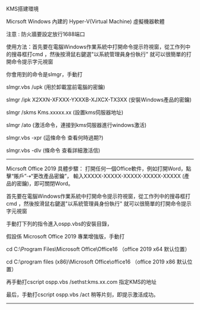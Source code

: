 KMS搭建環境

Micrsoft Windows 內建的 Hyper-V(Virtual Machine) 虛擬機器軟體

   
注意 : 防火牆要設定放行1688端口


使用方法：首先要在電腦Windows作業系統中打開命令提示符視窗，從工作列中的搜尋框打cmd ，然後按滑鼠右鍵選"以系統管理員身份執行" 就可以很簡單的打開命令提示字元視窗


你會用到的命令是slmgr，手動打

slmgr.vbs /upk (用於卸載當前電腦的密鑰)

slmgr /ipk X2XXN-XFXXX-YXXXB-XJXCX-TX3XX (安裝Windows產品的密鑰)

slmgr /skms Kms.xxxxx.xx (設置kms伺服器地址)

slmgr /ato (激活命令，連接到kms伺服器進行windows激活)

slmgr.vbs -xpr  (這條命令 查看何時過期?)

slmgr.vbs -dlv  (條命令 查看詳細激活信)

------------------------------------------------------------------------------------------------------------------------------------------

Micrsoft Office 2019 具體步驟：
打開任何一個Office軟件，例如打開Word，點擊“賬戶”⇢“更改產品密鑰”， 輸入XXXXX-XXXXX-XXXXX-XXXXX-XXXXX (產品的密鑰)，即可關閉Word。

首先要在電腦Windows作業系統中打開命令提示符視窗，從工作列中的搜尋框打cmd ，然後按滑鼠右鍵選"以系統管理員身份執行" 就可以很簡單的打開命令提示字元視窗

手動打下列的指令進入ospp.vbs的安裝目錄，

假設係 Microsoft Office 2019 專業增強版，手動打

cd C:\Program Files\Microsoft Office\Office16       （office 2019 x64 默认位置）

cd C:\program files (x86)\Microsoft Office\office16 （office 2019 x86 默认位置）

再手動打cscript ospp.vbs /sethst:kms.xx.com            指定KMS的地址

最后，手動打cscript ospp.vbs /act 稍等片刻，即提示激活成功。

-------------------------------------------------------------------------------------------------------------------------------------------------
